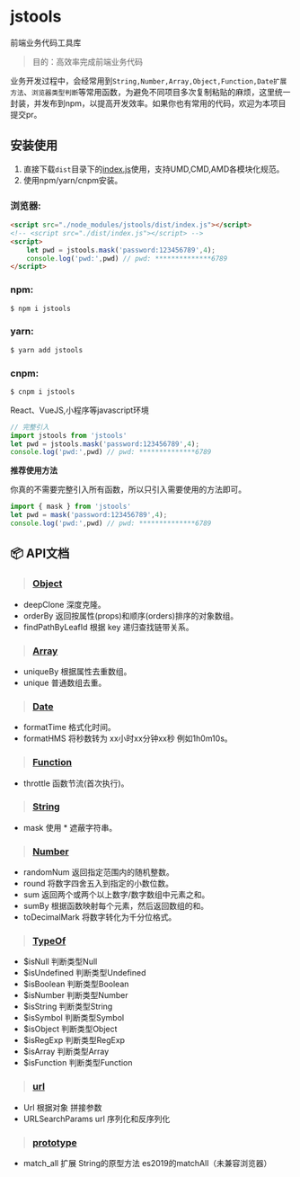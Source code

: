 # jstools

前端业务代码工具库


> 目的：高效率完成前端业务代码

业务开发过程中，会经常用到`String,Number,Array,Object,Function,Date扩展方法`、`浏览器类型判断`等常用函数，为避免不同项目多次复制粘贴的麻烦，这里统一封装，并发布到npm，以提高开发效率。如果你也有常用的代码，欢迎为本项目提交pr。

## 安装使用

1. 直接下载`dist`目录下的[index.js](https://github.com/JayMo666/jstools/blob/master/dist/index.js)使用，支持UMD,CMD,AMD各模块化规范。
2. 使用npm/yarn/cnpm安装。

### 浏览器:
``` html
<script src="./node_modules/jstools/dist/index.js"></script>
<!-- <script src="./dist/index.js"></script> -->
<script>
	let pwd = jstools.mask('password:123456789',4);
	console.log('pwd:',pwd) // pwd: **************6789
</script>
```

### npm:
``` bash
$ npm i jstools
```
### yarn:
``` bash
$ yarn add jstools
```
### cnpm:
``` bash
$ cnpm i jstools
```

React、VueJS,小程序等javascript环境

``` javascript
// 完整引入
import jstools from 'jstools'
let pwd = jstools.mask('password:123456789',4);
console.log('pwd:',pwd) // pwd: **************6789
```

**推荐使用方法**

你真的不需要完整引入所有函数，所以只引入需要使用的方法即可。
``` javascript
import { mask } from 'jstools'
let pwd = mask('password:123456789',4);
console.log('pwd:',pwd) // pwd: **************6789
```
## :package:  API文档

> ###  [Object](https://github.com/JayMo666/jstools/blob/master/libs/object.js)

- deepClone 深度克隆。
- orderBy 	返回按属性(props)和顺序(orders)排序的对象数组。
- findPathByLeafId 根据 key 递归查找链带关系。

> ###  [Array](https://github.com/JayMo666/jstools/blob/master/libs/array.js)

- uniqueBy 	根据属性去重数组。
- unique	普通数组去重。

> ###  [Date](https://github.com/JayMo666/jstools/blob/master/libs/date.js)

- formatTime 格式化时间。
- formatHMS 将秒数转为 xx小时xx分钟xx秒 例如1h0m10s。

> ###  [Function](https://github.com/JayMo666/jstools/blob/master/libs/function.js)

- throttle 函数节流(首次执行)。

> ###  [String](https://github.com/JayMo666/jstools/blob/master/libs/string.js)

- mask 使用 * 遮蔽字符串。

> ###  [Number](https://github.com/JayMo666/jstools/blob/master/libs/number.js)

- randomNum 返回指定范围内的随机整数。
- round 将数字四舍五入到指定的小数位数。
- sum 返回两个或两个以上数字/数字数组中元素之和。
- sumBy 根据函数映射每个元素，然后返回数组的和。
- toDecimalMark 将数字转化为千分位格式。

> ###  [TypeOf](https://github.com/JayMo666/jstools/blob/master/libs/types.js)

- $isNull 判断类型Null
- $isUndefined 判断类型Undefined
- $isBoolean 判断类型Boolean
- $isNumber 判断类型Number
- $isString 判断类型String
- $isSymbol 判断类型Symbol
- $isObject 判断类型Object
- $isRegExp 判断类型RegExp
- $isArray 判断类型Array
- $isFunction 判断类型Function

> ###  [url](https://github.com/JayMo666/jstools/blob/master/libs/url.js)

- Url 根据对象 拼接参数
- URLSearchParams url 序列化和反序列化

> ###  [prototype](https://github.com/JayMo666/jstools/blob/master/libs/prototype.js)

- match_all 扩展 String的原型方法 es2019的matchAll（未兼容浏览器）

